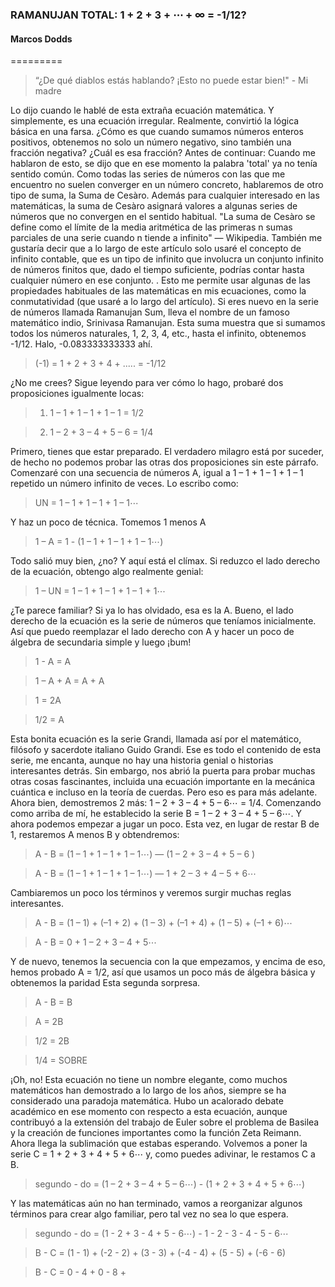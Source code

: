 ### RAMANUJAN TOTAL: 1 + 2 + 3 + ⋯ + ∞ = -1/12?
#### Marcos Dodds
=========
> “¿De qué diablos estás hablando? ¡Esto no puede estar bien!" - Mi madre

Lo dijo cuando le hablé de esta extraña ecuación matemática. Y simplemente, es una ecuación irregular. Realmente, convirtió la lógica básica en una farsa. ¿Cómo es que cuando sumamos números enteros positivos, obtenemos no solo un número negativo, sino también una fracción negativa? ¿Cuál es esa fracción?
Antes de continuar: Cuando me hablaron de esto, se dijo que en ese momento la palabra 'total' ya no tenía sentido común. Como todas las series de números con las que me encuentro no suelen converger en un número concreto, hablaremos de otro tipo de suma, la Suma de Cesàro. Además para cualquier interesado en las matemáticas, la suma de Cesàro asignará valores a algunas series de números que no convergen en el sentido habitual. "La suma de Cesàro se define como el límite de la media aritmética de las primeras n sumas parciales de una serie cuando n tiende a infinito" — Wikipedia. También me gustaría decir que a lo largo de este artículo solo usaré el concepto de infinito contable, que es un tipo de infinito que involucra un conjunto infinito de números finitos que, dado el tiempo suficiente, podrías contar hasta cualquier número en ese conjunto. . Esto me permite usar algunas de las propiedades habituales de las matemáticas en mis ecuaciones, como la conmutatividad (que usaré a lo largo del artículo).
Si eres nuevo en la serie de números llamada Ramanujan Sum, lleva el nombre de un famoso matemático indio, Srinivasa Ramanujan. Esta suma muestra que si sumamos todos los números naturales, 1, 2, 3, 4, etc., hasta el infinito, obtenemos -1/12. Halo, -0.083333333333 ahí.
> (-1) = 1 + 2 + 3 + 4 + ..... = -1/12

¿No me crees? Sigue leyendo para ver cómo lo hago, probaré dos proposiciones igualmente locas:
> 1. 1 – 1 + 1 – 1 + 1 – 1 = 1/2

> 2. 1 – 2 + 3 – 4 + 5 – 6 = 1/4

Primero, tienes que estar preparado. El verdadero milagro está por suceder, de hecho no podemos probar las otras dos proposiciones sin este párrafo.
Comenzaré con una secuencia de números A, igual a 1 – 1 + 1 – 1 + 1 – 1 repetido un número infinito de veces. Lo escribo como:
> UN = 1 – 1 + 1 – 1 + 1 – 1⋯

Y haz un poco de técnica. Tomemos 1 menos A
> 1 – A = 1 - (1 – 1 + 1 – 1 + 1 – 1⋯)

Todo salió muy bien, ¿no? Y aquí está el clímax. Si reduzco el lado derecho de la ecuación, obtengo algo realmente genial:
> 1 – UN = 1 – 1 + 1 – 1 + 1 – 1 + 1⋯

¿Te parece familiar? Si ya lo has olvidado, esa es la A. Bueno, el lado derecho de la ecuación es la serie de números que teníamos inicialmente. Así que puedo reemplazar el lado derecho con A y hacer un poco de álgebra de secundaria simple y luego ¡bum!
> 1 - A = A

> 1 – A + A = A + A

> 1 = 2A

> 1/2 = A

Esta bonita ecuación es la serie Grandi, llamada así por el matemático, filósofo y sacerdote italiano Guido Grandi. Ese es todo el contenido de esta serie, me encanta, aunque no hay una historia genial o historias interesantes detrás. Sin embargo, nos abrió la puerta para probar muchas otras cosas fascinantes, incluida una ecuación importante en la mecánica cuántica e incluso en la teoría de cuerdas. Pero eso es para más adelante. Ahora bien, demostremos 2 más: 1 – 2 + 3 – 4 + 5 – 6⋯ = 1/4.
Comenzando como arriba de mí, he establecido la serie B = 1 – 2 + 3 – 4 + 5 – 6⋯. Y ahora podemos empezar a jugar un poco. Esta vez, en lugar de restar B de 1, restaremos A menos B y obtendremos:
> A - B = (1 – 1 + 1 – 1 + 1 – 1⋯) — (1 – 2 + 3 – 4 + 5 – 6 )

> A - B = (1 – 1 + 1 – 1 + 1 – 1⋯) — 1 + 2 – 3 + 4 – 5 + 6⋯

Cambiaremos un poco los términos y veremos surgir muchas reglas interesantes.
> A - B = (1 – 1) + (–1 + 2) + (1 – 3) + (–1 + 4) + (1 – 5) + (–1 + 6)⋯

> A - B = 0 + 1 – 2 + 3 – 4 + 5⋯

Y de nuevo, tenemos la secuencia con la que empezamos, y encima de eso, hemos probado A = 1/2, así que usamos un poco más de álgebra básica y obtenemos la paridad Esta segunda sorpresa.
> A - B = B

> A = 2B

> 1/2 = 2B

> 1/4 = SOBRE

¡Oh, no! Esta ecuación no tiene un nombre elegante, como muchos matemáticos han demostrado a lo largo de los años, siempre se ha considerado una paradoja matemática. Hubo un acalorado debate académico en ese momento con respecto a esta ecuación, aunque contribuyó a la extensión del trabajo de Euler sobre el problema de Basilea y la creación de funciones importantes como la función Zeta Reimann.
Ahora llega la sublimación que estabas esperando. Volvemos a poner la serie C = 1 + 2 + 3 + 4 + 5 + 6⋯ y, como puedes adivinar, le restamos C a B.
> segundo - do = (1 – 2 + 3 – 4 + 5 – 6⋯) - (1 + 2 + 3 + 4 + 5 + 6⋯)

Y las matemáticas aún no han terminado, vamos a reorganizar algunos términos para crear algo familiar, pero tal vez no sea lo que espera.
> segundo - do = (1 - 2 + 3 - 4 + 5 - 6⋯) - 1 - 2 - 3 - 4 - 5 - 6⋯

> B - C = (1 - 1) + (-2 - 2) + (3 - 3) + (-4 - 4) + (5 - 5) + (-6 - 6)

> B - C = 0 - 4 + 0 - 8 +